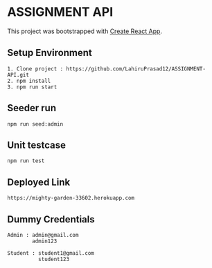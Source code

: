 # ASSIGNMENT API

This project was bootstrapped with [Create React App](https://github.com/facebook/create-react-app).

## Setup Environment

    1. Clone project : https://github.com/LahiruPrasad12/ASSIGNMENT-API.git
    2. npm install
    3. npm run start


## Seeder run
    npm run seed:admin

## Unit testcase
    npm run test

## Deployed Link
    https://mighty-garden-33602.herokuapp.com

## Dummy Credentials
    Admin : admin@gmail.com
            admin123

    Student : student1@gmail.com
              student123

   
